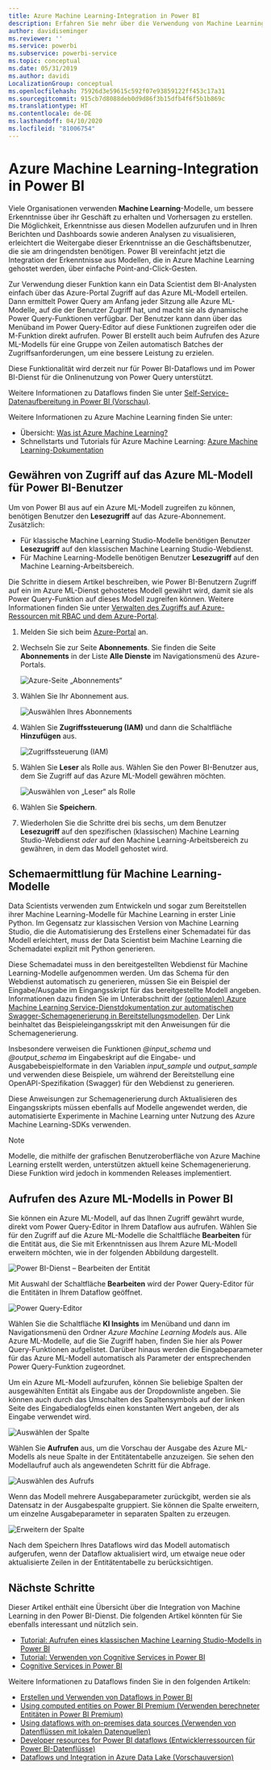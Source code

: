 ```yaml
---
title: Azure Machine Learning-Integration in Power BI
description: Erfahren Sie mehr über die Verwendung von Machine Learning mit Power BI.
author: davidiseminger
ms.reviewer: ''
ms.service: powerbi
ms.subservice: powerbi-service
ms.topic: conceptual
ms.date: 05/31/2019
ms.author: davidi
LocalizationGroup: conceptual
ms.openlocfilehash: 75926d3e59615c592f07e93859122ff453c17a31
ms.sourcegitcommit: 915cb7d8088deb0d9d86f3b15dfb4f6f5b1b869c
ms.translationtype: HT
ms.contentlocale: de-DE
ms.lasthandoff: 04/10/2020
ms.locfileid: "81006754"
---
```

# <a name="azure-machine-learning-integration-in-power-bi"></a>Azure Machine Learning-Integration in Power BI

Viele Organisationen verwenden **Machine Learning**-Modelle, um bessere Erkenntnisse über ihr Geschäft zu erhalten und Vorhersagen zu erstellen. Die Möglichkeit, Erkenntnisse aus diesen Modellen aufzurufen und in Ihren Berichten und Dashboards sowie anderen Analysen zu visualisieren, erleichtert die Weitergabe dieser Erkenntnisse an die Geschäftsbenutzer, die sie am dringendsten benötigen.  Power BI vereinfacht jetzt die Integration der Erkenntnisse aus Modellen, die in Azure Machine Learning gehostet werden, über einfache Point-and-Click-Gesten.

Zur Verwendung dieser Funktion kann ein Data Scientist dem BI-Analysten einfach über das Azure-Portal Zugriff auf das Azure ML-Modell erteilen.  Dann ermittelt Power Query am Anfang jeder Sitzung alle Azure ML-Modelle, auf die der Benutzer Zugriff hat, und macht sie als dynamische Power Query-Funktionen verfügbar.  Der Benutzer kann dann über das Menüband im Power Query-Editor auf diese Funktionen zugreifen oder die M-Funktion direkt aufrufen. Power BI erstellt auch beim Aufrufen des Azure ML-Modells für eine Gruppe von Zeilen automatisch Batches der Zugriffsanforderungen, um eine bessere Leistung zu erzielen.

Diese Funktionalität wird derzeit nur für Power BI-Dataflows und im Power BI-Dienst für die Onlinenutzung von Power Query unterstützt.

Weitere Informationen zu Dataflows finden Sie unter [Self-Service-Datenaufbereitung in Power BI (Vorschau)](service-dataflows-overview.md).

Weitere Informationen zu Azure Machine Learning finden Sie unter:

- Übersicht:  [Was ist Azure Machine Learning?](https://docs.microsoft.com/azure/machine-learning/service/overview-what-is-azure-ml)
- Schnellstarts und Tutorials für Azure Machine Learning:  [Azure Machine Learning-Dokumentation](https://docs.microsoft.com/azure/machine-learning/)

## <a name="granting-access-to-the-azure-ml-model-to-a-power-bi-user"></a>Gewähren von Zugriff auf das Azure ML-Modell für Power BI-Benutzer

Um von Power BI aus auf ein Azure ML-Modell zugreifen zu können, benötigen Benutzer den **Lesezugriff** auf das Azure-Abonnement.  Zusätzlich:

- Für klassische Machine Learning Studio-Modelle benötigen Benutzer **Lesezugriff** auf den klassischen Machine Learning Studio-Webdienst.
- Für Machine Learning-Modelle benötigen Benutzer **Lesezugriff** auf den Machine Learning-Arbeitsbereich.

Die Schritte in diesem Artikel beschreiben, wie Power BI-Benutzern Zugriff auf ein im Azure ML-Dienst gehostetes Modell gewährt wird, damit sie als Power Query-Funktion auf dieses Modell zugreifen können.  Weitere Informationen finden Sie unter [Verwalten des Zugriffs auf Azure-Ressourcen mit RBAC und dem Azure-Portal](https://docs.microsoft.com/azure/role-based-access-control/role-assignments-portal).

1. Melden Sie sich beim [Azure-Portal](https://portal.azure.com) an.

2. Wechseln Sie zur Seite **Abonnements**. Sie finden die Seite **Abonnements** in der Liste **Alle Dienste** im Navigationsmenü des Azure-Portals.

    ![Azure-Seite „Abonnements“](media/service-machine-learning-integration/machine-learning-integration_01.png)

3. Wählen Sie Ihr Abonnement aus.

    ![Auswählen Ihres Abonnements](media/service-machine-learning-integration/machine-learning-integration_02.png)

4. Wählen Sie **Zugriffssteuerung (IAM)** und dann die Schaltfläche **Hinzufügen** aus.

    ![Zugriffssteuerung (IAM)](media/service-machine-learning-integration/machine-learning-integration_03.png)

5. Wählen Sie **Leser** als Rolle aus. Wählen Sie den Power BI-Benutzer aus, dem Sie Zugriff auf das Azure ML-Modell gewähren möchten.

    ![Auswählen von „Leser“ als Rolle](media/service-machine-learning-integration/machine-learning-integration_04.png)

6. Wählen Sie **Speichern**.

7. Wiederholen Sie die Schritte drei bis sechs, um dem Benutzer **Lesezugriff** auf den spezifischen (klassischen) Machine Learning Studio-Webdienst *oder* auf den Machine Learning-Arbeitsbereich zu gewähren, in dem das Modell gehostet wird.


## <a name="schema-discovery-for-machine-learning-models"></a>Schemaermittlung für Machine Learning-Modelle

Data Scientists verwenden zum Entwickeln und sogar zum Bereitstellen ihrer Machine Learning-Modelle für Machine Learning in erster Linie Python.  Im Gegensatz zur klassischen Version von Machine Learning Studio, die die Automatisierung des Erstellens einer Schemadatei für das Modell erleichtert, muss der Data Scientist beim Machine Learning die Schemadatei explizit mit Python generieren.

Diese Schemadatei muss in den bereitgestellten Webdienst für Machine Learning-Modelle aufgenommen werden. Um das Schema für den Webdienst automatisch zu generieren, müssen Sie ein Beispiel der Eingabe/Ausgabe im Eingangsskript für das bereitgestellte Modell angeben. Informationen dazu finden Sie im Unterabschnitt der [(optionalen) Azure Machine Learning Service-Dienstdokumentation zur automatischen Swagger-Schemagenerierung in Bereitstellungsmodellen](https://docs.microsoft.com/azure/machine-learning/how-to-deploy-and-where#optional-define-model-web-service-schema). Der Link beinhaltet das Beispieleingangsskript mit den Anweisungen für die Schemagenerierung. 

Insbesondere verweisen die Funktionen *\@input_schema* und *\@output_schema* im Eingabeskript auf die Eingabe- und Ausgabebeispielformate in den Variablen *input_sample* und *output_sample* und verwenden diese Beispiele, um während der Bereitstellung eine OpenAPI-Spezifikation (Swagger) für den Webdienst zu generieren.

Diese Anweisungen zur Schemagenerierung durch Aktualisieren des Eingangsskripts müssen ebenfalls auf Modelle angewendet werden, die automatisierte Experimente in Machine Learning unter Nutzung des Azure Machine Learning-SDKs verwenden.

> [!NOTE]
> Modelle, die mithilfe der grafischen Benutzeroberfläche von Azure Machine Learning erstellt werden, unterstützen aktuell keine Schemagenerierung. Diese Funktion wird jedoch in kommenden Releases implementiert. 

## <a name="invoking-the-azure-ml-model-in-power-bi"></a>Aufrufen des Azure ML-Modells in Power BI

Sie können ein Azure ML-Modell, auf das Ihnen Zugriff gewährt wurde, direkt vom Power Query-Editor in Ihrem Dataflow aus aufrufen. Wählen Sie für den Zugriff auf die Azure ML-Modelle die Schaltfläche **Bearbeiten** für die Entität aus, die Sie mit Erkenntnissen aus Ihrem Azure ML-Modell erweitern möchten, wie in der folgenden Abbildung dargestellt.

![Power BI-Dienst – Bearbeiten der Entität](media/service-machine-learning-integration/machine-learning-integration_05.png)

Mit Auswahl der Schaltfläche **Bearbeiten** wird der Power Query-Editor für die Entitäten in Ihrem Dataflow geöffnet.

![Power Query-Editor](media/service-machine-learning-integration/machine-learning-integration_06.png)

Wählen Sie die Schaltfläche **KI Insights** im Menüband und dann im Navigationsmenü den Ordner _Azure Machine Learning Models_ aus. Alle Azure ML-Modelle, auf die Sie Zugriff haben, finden Sie hier als Power Query-Funktionen aufgelistet. Darüber hinaus werden die Eingabeparameter für das Azure ML-Modell automatisch als Parameter der entsprechenden Power Query-Funktion zugeordnet.

Um ein Azure ML-Modell aufzurufen, können Sie beliebige Spalten der ausgewählten Entität als Eingabe aus der Dropdownliste angeben. Sie können auch durch das Umschalten des Spaltensymbols auf der linken Seite des Eingabedialogfelds einen konstanten Wert angeben, der als Eingabe verwendet wird.

![Auswählen der Spalte](media/service-machine-learning-integration/machine-learning-integration_07.png)

Wählen Sie **Aufrufen** aus, um die Vorschau der Ausgabe des Azure ML-Modells als neue Spalte in der Entitätentabelle anzuzeigen. Sie sehen den Modellaufruf auch als angewendeten Schritt für die Abfrage.

![Auswählen des Aufrufs](media/service-machine-learning-integration/machine-learning-integration_08.png)

Wenn das Modell mehrere Ausgabeparameter zurückgibt, werden sie als Datensatz in der Ausgabespalte gruppiert. Sie können die Spalte erweitern, um einzelne Ausgabeparameter in separaten Spalten zu erzeugen.

![Erweitern der Spalte](media/service-machine-learning-integration/machine-learning-integration_09.png)

Nach dem Speichern Ihres Dataflows wird das Modell automatisch aufgerufen, wenn der Dataflow aktualisiert wird, um etwaige neue oder aktualisierte Zeilen in der Entitätentabelle zu berücksichtigen.

## <a name="next-steps"></a>Nächste Schritte

Dieser Artikel enthält eine Übersicht über die Integration von Machine Learning in den Power BI-Dienst. Die folgenden Artikel könnten für Sie ebenfalls interessant und nützlich sein. 

* [Tutorial: Aufrufen eines klassischen Machine Learning Studio-Modells in Power BI](service-tutorial-invoke-machine-learning-model.md)
* [Tutorial: Verwenden von Cognitive Services in Power BI](service-tutorial-use-cognitive-services.md)
* [Cognitive Services in Power BI](service-cognitive-services.md)

Weitere Informationen zu Dataflows finden Sie in den folgenden Artikeln:
* [Erstellen und Verwenden von Dataflows in Power BI](service-dataflows-create-use.md)
* [Using computed entities on Power BI Premium (Verwenden berechneter Entitäten in Power BI Premium)](service-dataflows-computed-entities-premium.md)
* [Using dataflows with on-premises data sources (Verwenden von Datenflüssen mit lokalen Datenquellen)](service-dataflows-on-premises-gateways.md)
* [Developer resources for Power BI dataflows (Entwicklerressourcen für Power BI-Datenflüsse)](service-dataflows-developer-resources.md)
* [Dataflows und Integration in Azure Data Lake (Vorschauversion)](service-dataflows-azure-data-lake-integration.md)


